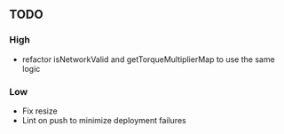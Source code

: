 ## TODO

### High

- refactor isNetworkValid and getTorqueMultiplierMap to use the same logic

### Low

- Fix resize
- Lint on push to minimize deployment failures
